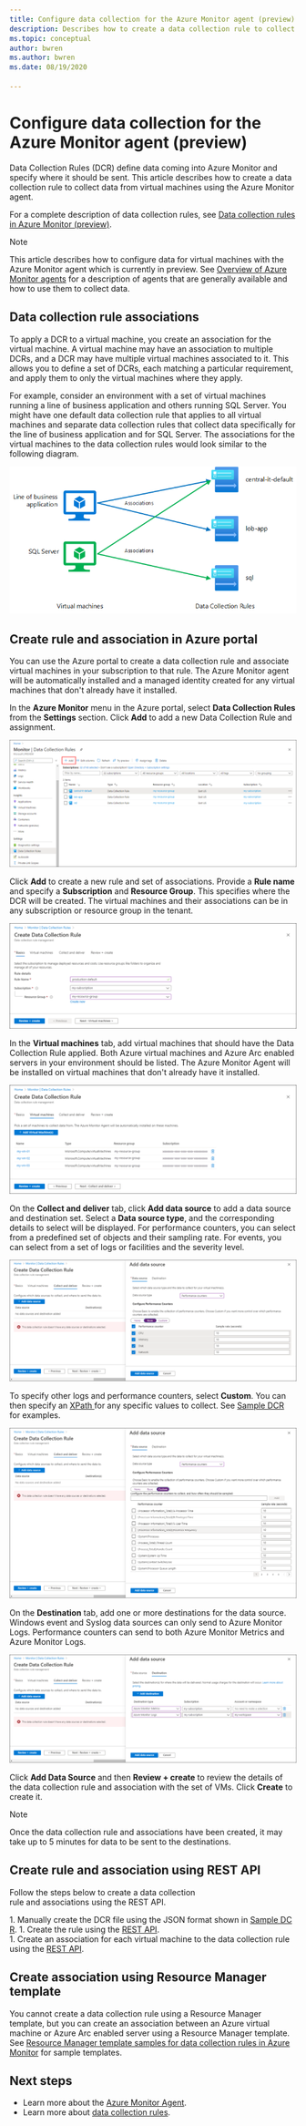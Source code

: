```yaml
---
title: Configure data collection for the Azure Monitor agent (preview)
description: Describes how to create a data collection rule to collect data from virtual machines using the Azure Monitor agent.
ms.topic: conceptual
author: bwren
ms.author: bwren
ms.date: 08/19/2020

---
```


# Configure data collection for the Azure Monitor agent (preview)
Data Collection Rules (DCR) define data coming into Azure Monitor and specify where it should be sent. This article describes how to create a data collection rule to collect data from virtual machines using the Azure Monitor agent.

For a complete description of data collection rules, see [Data collection rules in Azure Monitor (preview)](data-collection-rule-overview.md).

> [!NOTE]
> This article describes how to configure data for virtual machines with the Azure Monitor agent which is currently in preview. See [Overview of Azure Monitor agents](agents-overview.md) for a description of agents that are generally available and how to use them to collect data.

## Data collection rule associations
To apply a DCR to a virtual machine, you create an association for the virtual machine. A virtual machine may have an association to multiple DCRs, and a DCR may have multiple virtual machines associated to it. This allows you to define a set of DCRs, each matching a particular requirement, and apply them to only the virtual machines where they apply. 

For example, consider an environment with a set of virtual machines running a line of business application and others running SQL Server. You might have one default data collection rule that applies to all virtual machines and separate data collection rules that collect data specifically for the line of business application and for SQL Server. The associations for the virtual machines to the data collection rules would look similar to the following diagram.



![Diagram shows virtual machines hosting line of business application and SQL Server associated with data collection rules named central-i t-default and lob-app for line of business application and central-i t-default and s q l for SQL Server.](media/data-collection-rule-azure-monitor-agent/associations.png)



## Create rule and association in Azure portal
You can use the Azure portal to create a data collection rule and associate virtual machines in your subscription to that rule. The Azure Monitor agent will be automatically installed and a managed identity created for any virtual machines that don't already have it installed.

In the **Azure Monitor** menu in the Azure portal, select **Data Collection Rules** from the **Settings** section. Click **Add** to add a new Data Collection Rule and assignment.

[![Data Collection Rules](media/azure-monitor-agent/data-collection-rules.png)](media/azure-monitor-agent/data-collection-rules.png#lightbox)

Click **Add** to create a new rule and set of associations. Provide a **Rule name** and specify a **Subscription** and **Resource Group**. This specifies where the DCR will be created. The virtual machines and their associations can be in any subscription or resource group in the tenant.

[![Data Collection Rule Basics](media/azure-monitor-agent/data-collection-rule-basics.png)](media/azure-monitor-agent/data-collection-rule-basics.png#lightbox)

In the **Virtual machines** tab, add virtual machines that should have the Data Collection Rule applied. Both Azure virtual machines and Azure Arc enabled servers in your environment should be listed. The Azure Monitor Agent will be installed on virtual machines that don't already have it installed.

[![Data Collection Rule virtual machines](media/azure-monitor-agent/data-collection-rule-virtual-machines.png)](media/azure-monitor-agent/data-collection-rule-virtual-machines.png#lightbox)

On the **Collect and deliver** tab, click **Add data source** to add a data source and destination set. Select a **Data source type**, and the corresponding details to select will be displayed. For performance counters, you can select from a predefined set of objects and their sampling rate. For events, you can select from a set of logs or facilities and the severity level. 

[![Data source basic](media/azure-monitor-agent/data-collection-rule-data-source-basic.png)](media/azure-monitor-agent/data-collection-rule-data-source-basic.png#lightbox)


To specify other logs and performance counters, select **Custom**. You can then specify an [XPath ](https://www.w3schools.com/xml/xpath_syntax.asp) for any specific values to collect. See [Sample DCR](data-collection-rule-overview.md#sample-data-collection-rule) for examples.

[![Data source custom](media/azure-monitor-agent/data-collection-rule-data-source-custom.png)](media/azure-monitor-agent/data-collection-rule-data-source-custom.png#lightbox)

On the **Destination** tab, add one or more destinations for the data source. Windows event and Syslog data sources can only send to Azure Monitor Logs. Performance counters can send to both Azure Monitor Metrics and Azure Monitor Logs.

[![Destination](media/azure-monitor-agent/data-collection-rule-destination.png)](media/azure-monitor-agent/data-collection-rule-destination.png#lightbox)

Click **Add Data Source** and then **Review + create** to review the details of the data collection rule and association with the set of VMs. Click **Create** to create it.

> [!NOTE]
> Once the data collection rule and associations have been created, it may take up to 5 minutes for data to be sent to the destinations.


## Create rule and association using REST API
Follow the steps below to create a data collection rule and associations using the REST API. 

1. Manually create the DCR file using the JSON format shown in [Sample DCR](data-collection-rule-overview.md#sample-data-collection-rule).
1. Create the rule using the [REST API](/rest/api/monitor/datacollectionrules/create#examples).
1. Create an association for each virtual machine to the data collection rule using the [REST API](/rest/api/monitor/datacollectionruleassociations/create#examples).


## Create association using Resource Manager template
You cannot create a data collection rule using a Resource Manager template, but you can create an association between an Azure virtual machine or Azure Arc enabled server using a Resource Manager template. See [Resource Manager template samples for data collection rules in Azure Monitor](../samples/resource-manager-data-collection-rules.md) for sample templates.



## Next steps

- Learn more about the [Azure Monitor Agent](azure-monitor-agent-overview.md).
- Learn more about [data collection rules](data-collection-rule-overview.md).
